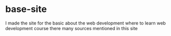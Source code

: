 # base-site

I made the site for the basic about the web development
where to learn web development course
there many sources mentioned in this site
